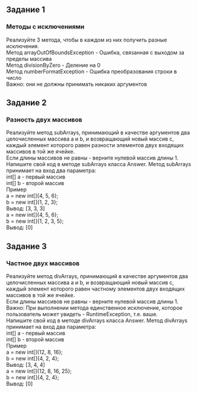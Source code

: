 ## Задание 1
### Методы с исключениями
Реализуйте 3 метода, чтобы в каждом из них получить разные исключения.  
Метод arrayOutOfBoundsException - Ошибка, связанная с выходом за пределы массива  
Метод divisionByZero - Деление на 0  
Метод numberFormatException - Ошибка преобразования строки в число  
Важно: они не должны принимать никаких аргументов  

## Задание 2
### Разность двух массивов 
Реализуйте метод subArrays, принимающий в качестве аргументов два целочисленных массива a и b, и возвращающий новый массив c, 
каждый элемент которого равен разности элементов двух входящих массивов в той же ячейке.  
Если длины массивов не равны - верните нулевой массив длины 1.  
Напишите свой код в методе subArrays класса Answer. Метод subArrays принимает на вход два параметра:  
int[] a - первый массив  
int[] b - второй массив  
Пример  
a = new int[]{4, 5, 6};  
b = new int[]{1, 2, 3};  
Вывод: [3, 3, 3]  
a = new int[]{4, 5, 6};  
b = new int[]{1, 2, 3, 5};  
Вывод: [0]  

## Задание 3
### Частное двух массивов
Реализуйте метод divArrays, принимающий в качестве аргументов два целочисленных массива a и b, и возвращающий новый массив с,
 каждый элемент которого равен частному элементов двух входящих массивов в той же ячейке.  
Если длины массивов не равны - верните нулевой массив длины 1.  
Важно: При выполнении метода единственное исключение, которое пользователь может увидеть - RuntimeException, т.е. ваше.  
Напишите свой код в методе divArrays класса Answer. Метод divArrays принимает на вход два параметра:  
int[] a - первый массив  
int[] b - второй массив  
Пример  
a = new int[]{12, 8, 16};  
b = new int[]{4, 2, 4};  
Вывод: [3, 4, 4]  
a = new int[]{12, 8, 16, 25};  
b = new int[]{4, 2, 4};  
Вывод: [0]